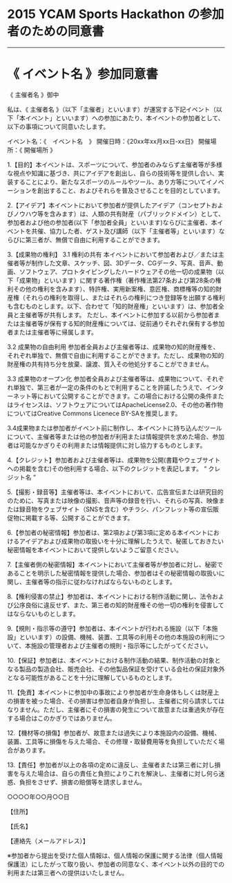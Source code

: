 # 2015 YCAM Sports Hackathon の参加者のための同意書


----

# 《 イベント名 》参加同意書
  
  
《 主催者名 》御中

私は、《  主催者名  》（以下「主催者」といいます）が運営する下記イベント（以下「本イベント」といいます）への参加にあたり、本イベントの参加者として、以下の事項について同意いたします。

イベント名：《　イベント名　》
開催日時：《20xx年xx月xx日-xx日》
開催場所：《 開催場所 》

1.【目的】本イベントは、スポーツについて、参加者のみならず主催者等が多様な視点や知識に基づき、共にアイデアを創出し、自らの技術等を提供し合い、実装することにより、新たなスポーツのルールやツール、あり方等についてイノベーションを創出すること、およびそれらを普及させることを目的としています。

2.【アイデア】本イベントにおいて参加者が提供したアイデア（コンセプトおよびノウハウ等を含みます）は、人類の共有財産（パブリックドメイン）として、参加者および他の参加者(以下「参加者全員」といいます)ならびに主催者、本イベントを共催、協力した者、ゲスト及び講師（以下「主催者等」といいます）ならびに第三者が、無償で自由に利用することができます。

3.【成果物の権利】
3.1 権利の共有
本イベントにおいて参加者および／または主催者等が制作した文章、スケッチ、図、3Dデータ、CGデータ、写真、音声、動画、ソフトウェア、プロトタイピングしたハードウェアその他一切の成果物（以下「成果物」といいます）に関する著作権（著作権法第27条および第28条の権利その他の権利を含みます）、特許権、実用新案権、意匠権、商標権等の知的財産権（それらの権利を取得し、またはそれらの権利につき登録等を出願する権利も含むものとします。以下、合わせて「知的財産権」といいます）は、参加者全員と主催者等が共有します。 ただし、本イベントに参加する以前から参加者または主催者等が保有する知的財産権については、従前通りそれぞれ保有する参加者または主催者等に帰属します。

3.2 成果物の自由利用
参加者全員および主催者等は、成果物の知的財産権を、それぞれ単独で、無償で自由に利用することができます。ただし、成果物の知的財産権の共有持ち分を放棄、譲渡、質入その他処分することができません。

3.3 成果物のオープン化
参加者全員および主催者等は、成果物について、それぞれ単独で、第三者が一定の条件のもとで利用することを許諾したうえで、インターネット等において公開することができます。この場合における公開の条件またはライセンスは、ソフトウェアについてはApacheLicense2.0、その他の著作物についてはCreative Commons Licenece BY-SAを推奨します。

3.4成果物または参加者がイベント前に制作し、本イベントに持ち込んだツールについて、主催者等または他の参加者が利用または情報提供を求めた場合、参加者は可能なかぎりその利用または情報提供に対し協力するものとします。

4.【クレジット】参加者および主催者等は、成果物を公開(書籍やウェブサイトへの掲載を含む)その他利用する場合、以下のクレジットを表記します。
“ クレジット名 ”

5.【撮影・録音等】主催者等は、本イベントにおいて、広告宣伝または研究目的のために、写真または映像の撮影、音声等の録音を行い、それらの写真、映像または録音物をウェブサイト（SNSを含む）やチラシ、パンフレット等の宣伝販促物に掲載する等、公開することができます。

6.【参加者の秘密情報】参加者は、第2項および第3項に定める本イベントにおけるアイデアおよび成果物の取扱いを十分に理解したうえで、秘匿しておきたい秘密情報を本イベントにおいて提供しないようご留意ください。

7.【主催者側の秘密情報】本イベントにおいて主催者等が参加者に対し、秘密であることを明示した秘密情報を提供した場合、参加者はその秘密情報の取扱いに関し、主催者等の指示に従わなければならないものとします。

8.【権利侵害の禁止】参加者は、本イベントにおける制作活動に関し、法令および公序良俗に違反せず、また、第三者の知的財産権その他一切の権利を侵害してはならないものとします。

9.【規則・指示等の遵守】参加者は、本イベントが行われる施設（以下「本施設」といいます）の設備、機械、装置、工具等の利用その他の本施設の利用について、本施設の管理者および主催者の規則・指示等にしたがってください。

10.【保証】参加者は、本イベントにおける制作活動の結果、制作活動の対象となる製品の製造会社、販売会社、その他製品保証を受けている会社の保証対象外となる可能性があることを十分に理解しているものとします。

11.【免責】本イベントに参加中の事故により参加者が生命身体もしくは財産上の損害を被った場合、その損害は参加者自身が負担し、主催者に何ら請求してはなりません。ただし、主催者にその損害の発生について故意または重過失が存在する場合はこのかぎりではありません。

12.【機材等の損傷】参加者が、故意または過失により本施設内の設備、機械、装置、工具等に損傷を与えた場合、その修理・取替費用等を負担していただく場合があります。

13.【責任】参加者が以上の各項の定めに違反し、主催者または第三者に対し損害を与えた場合は、自らの責任と負担によりこれを解決し、主催者に対し何ら迷惑、負担をさせず、損害の賠償等を請求しません。

○○○○年○○月○○日

【住所】

【氏名】

【連絡先（メールアドレス）】

※参加者から提出を受けた個人情報は、個人情報の保護に関する法律（個人情報保護法）にしたがって取り扱い、参加者の同意なく、本イベント以外の目的での利用または第三者への提供はいたしません。  

